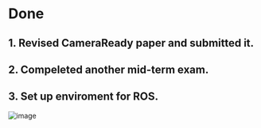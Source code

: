 # Done
## 1. Revised CameraReady paper and submitted it.
## 2. Compeleted another mid-term exam.
## 3. Set up enviroment for ROS.
![image](https://github.com/naomizhangyy/BCRC-DSGroup/blob/master/Yitu%20Wang/images/demo_ros.png)
